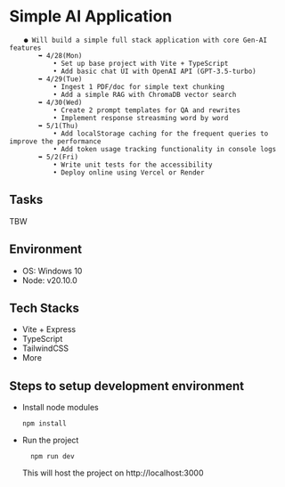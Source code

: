 # Simple AI Application
```
⠀⠀⠀● Will build a simple full stack application with core Gen-AI features
⠀⠀⠀⠀⠀⠀➥ 4/28(Mon)
⠀⠀⠀⠀⠀⠀⠀⠀⠀• Set up base project with Vite + TypeScript
⠀⠀⠀⠀⠀⠀⠀⠀⠀• Add basic chat UI with OpenAI API (GPT-3.5-turbo)
⠀⠀⠀⠀⠀⠀➥ 4/29(Tue)
⠀⠀⠀⠀⠀⠀⠀⠀⠀• Ingest 1 PDF/doc for simple text chunking
⠀⠀⠀⠀⠀⠀⠀⠀⠀• Add a simple RAG with ChromaDB vector search
⠀⠀⠀⠀⠀⠀➥ 4/30(Wed)
⠀⠀⠀⠀⠀⠀⠀⠀⠀• Create 2 prompt templates for QA and rewrites
⠀⠀⠀⠀⠀⠀⠀⠀⠀• Implement response streasming word by word
⠀⠀⠀⠀⠀⠀➥ 5/1(Thu)
⠀⠀⠀⠀⠀⠀⠀⠀⠀• Add localStorage caching for the frequent queries to improve the performance
⠀⠀⠀⠀⠀⠀⠀⠀⠀• Add token usage tracking functionality in console logs
⠀⠀⠀⠀⠀⠀➥ 5/2(Fri)
⠀⠀⠀⠀⠀⠀⠀⠀⠀• Write unit tests for the accessibility
⠀⠀⠀⠀⠀⠀⠀⠀⠀• Deploy online using Vercel or Render
```
## Tasks
TBW

## Environment
- OS: Windows 10
- Node: v20.10.0

## Tech Stacks
- Vite + Express
- TypeScript
- TailwindCSS
- More

## Steps to setup development environment
- Install node modules
  ```shell
  npm install
  ```
- Run the project
  ```shell
    npm run dev
  ```

  This will host the project on http://localhost:3000
